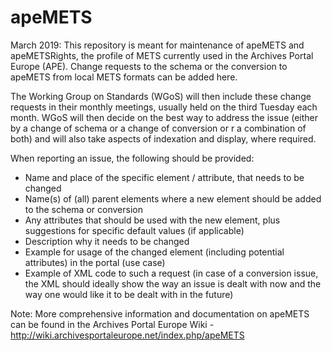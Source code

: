 # apeMETS
March 2019: 
This repository is meant for maintenance of apeMETS and apeMETSRights, the profile of METS currently used in the 
Archives Portal Europe (APE). 
Change requests to the schema or the conversion to apeMETS from local METS formats can be added here.

The Working Group on Standards (WGoS) will then include these change requests in their monthly meetings, usually held on the third 
Tuesday each month. WGoS will then decide on the best way to address the issue (either by a change of schema or a change of conversion or
r a combination of both) and will also take aspects of indexation and display, where required.

When reporting an issue, the following should be provided:
* Name and place of the specific element / attribute, that needs to be changed 
* Name(s) of (all) parent elements where a new element should be added to the schema or conversion
* Any attributes that should be used with the new element, plus suggestions for specific default values (if applicable)
* Description why it needs to be changed
* Example for usage of the changed element (including potential attributes) in the portal (use case)
* Example of XML code to such a request (in case of a conversion issue, the XML should ideally show the way an issue is dealt with now and the way one would like it to be dealt with in the future)


Note: 
More comprehensive information and documentation on apeMETS can be found in the Archives Portal Europe Wiki - 
http://wiki.archivesportaleurope.net/index.php/apeMETS
